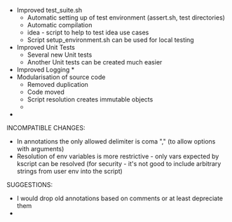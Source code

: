 * Improved test_suite.sh
  * Automatic setting up of test environment (assert.sh, test directories) 
  * Automatic compilation
  * idea - script to help to test idea use cases
  * Script setup_environment.sh can be used for local testing
* Improved Unit Tests
  * Several new Unit tests
  * Another Unit tests can be created much easier
* Improved Logging
  * 
* Modularisation of source code
  * Removed duplication
  * Code moved 
  * Script resolution creates immutable objects
  * 
* 

INCOMPATIBLE CHANGES:
* In annotations the only allowed delimiter is coma "," (to allow options with arguments)
* Resolution of env variables is more restrictive - only vars expected by kscript can be resolved (for security - it's not good to include arbitrary strings from user env into the script)  

SUGGESTIONS:
* I would drop old annotations based on comments or at least depreciate them
* 
